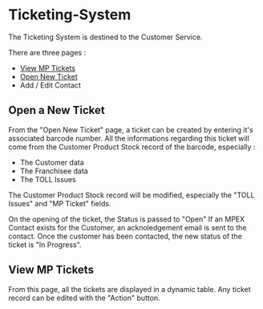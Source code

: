 # Ticketing-System

The Ticketing System is destined to the Customer Service.

There are three pages :
* [View MP Tickets](https://1048144.app.netsuite.com/app/site/hosting/scriptlet.nl?script=976&deploy=1 "View MP Tickets")
* [Open New Ticket](https://1048144.app.netsuite.com/app/site/hosting/scriptlet.nl?script=974&deploy=1 "Open New Ticket")
* Add / Edit Contact

## Open a New Ticket
From the "Open New Ticket" page, a ticket can be created by entering it's associated barcode number. All the informations regarding this ticket will come from the Customer Product Stock record of the barcode, especially :
* The Customer data
* The Franchisee data
* The TOLL Issues

The Customer Product Stock record will be modified, especially the "TOLL Issues" and "MP Ticket" fields.

On the opening of the ticket, the Status is passed to "Open"
If an MPEX Contact exists for the Customer, an acknoledgement email is sent to the contact. Once the customer has been contacted, the new status of the ticket is "In Progress".

## View MP Tickets
From this page, all the tickets are displayed in a dynamic table.
Any ticket record can be edited with the "Action" button.

